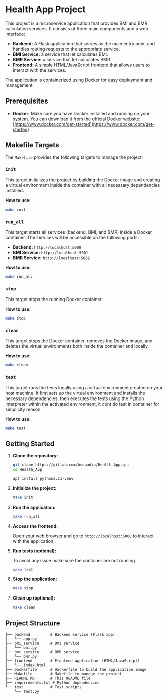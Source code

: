 # Health App Project

This project is a microservice application that provides BMI and BMR calculation services. It consists of three main components and a web interface:

*   **Backend:** A Flask application that serves as the main entry point and handles routing requests to the appropriate service.
*   **BMI Service:** a service that let calculates BMI.
*   **BMR Service:** a service that let calculates BMR.
*   **Frontend:** A simple HTML/JavaScript frontend that allows users to interact with the services.

The application is containerized using Docker for easy deployment and management.

## Prerequisites

*   **Docker:** Make sure you have Docker installed and running on your system. You can download it from the official Docker website: [https://www.docker.com/get-started](https://www.docker.com/get-started)

## Makefile Targets

The `Makefile` provides the following targets to manage the project:

### `init`

This target initializes the project by building the Docker image and creating a virtual environment inside the container with all necessary dependencies installed.

**How to use:**

```bash
make init
```

### `run_all`

This target starts all services (backend, BMI, and BMR) inside a Docker container. The services will be accessible on the following ports:

*   **Backend:** `http://localhost:5000`
*   **BMI Service:** `http://localhost:5001`
*   **BMR Service:** `http://localhost:5002`

**How to use:**

```bash
make run_all
```

### `stop`

This target stops the running Docker container.

**How to use:**

```bash
make stop
```

### `clean`

This target stops the Docker container, removes the Docker image, and deletes the virtual environments both inside the container and locally.

**How to use:**

```bash
make clean
```

### `test`

This target runs the tests locally using a virtual environment created on your host machine. It first sets up the virtual environment and installs the necessary dependencies, then executes the tests using the Python interpreter within the activated environment, it dont do test in container for simplicity reason.

**How to use:**

```bash
make test
```

## Getting Started

1. **Clone the repository:**

    ```bash
    git clone https://gitlab.com/Asquadia/Health_App.git
    cd Health_App
    ```

    ```bash
    apt install python3.11-venv
    ```

2. **Initialize the project:**

    ```bash
    make init
    ```

3. **Run the application:**

    ```bash
    make run_all
    ```

4. **Access the frontend:**

    Open your web browser and go to `http://localhost:5000` to interact with the application.

5. **Run tests (optional):**

    To avoid any issue make sure the container are not running

    ```bash
    make test
    ```

6. **Stop the application:**

    ```bash
    make stop
    ```

7. **Clean up (optional):**

    ```bash
    make clean
    ```

## Project Structure

```
├── backend         # Backend service (Flask app)
│   └── app.py
├── bmi_service     # BMI service
│   └── bmi.py
├── bmr_service     # BMR service
│   └── bmr.py
├── frontend        # Frontend application (HTML/JavaScript)
│   └── index.html
├── Dockerfile      # Dockerfile to build the application image
├── Makefile        # Makefile to manage the project
├── README.MD       # This README file
├── requirements.txt # Python dependencies
└── test            # Test scripts
    └── test.py
```